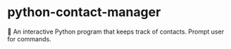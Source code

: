 # python-contact-manager
📃 An interactive Python program that keeps track of contacts. Prompt user for commands.
